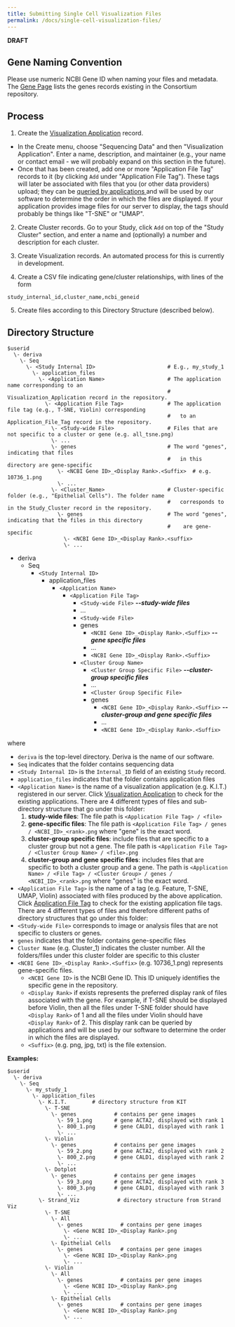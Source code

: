 ```yaml
---
title: Submitting Single Cell Visualization Files
permalink: /docs/single-cell-visualization-files/
---
```


**DRAFT**

## Gene Naming Convention 
Please use numeric NCBI Gene ID when naming your files and metadata. The [Gene Page](https://www.gudmap.org/chaise/recordset/#2/Common:Gene) lists the genes records existing in the Consortium repository.

## Process
1. Create the [Visualization Application](https://www.gudmap.org/chaise/recordedit/#2/RNASeq:Visualization_Application) record.
* In the Create menu, choose "Sequencing Data" and then "Visualization Application". Enter a name, description, and maintainer (e.g., your name or contact email - we will probably expand on this section in the future).
* Once that has been created, add one or more "Application File Tag" records to it (by clicking `Add` under "Application File Tag"). These tags will later be associated with files that you (or other data providers) upload; they can be [queried by applications ](https://github.com/informatics-isi-edu/rbk-project/wiki/Proposed-process-for-creating-new-RNASeq-visualization-apps) and will be used by our software to determine the order in which the files are displayed. If your application provides image files for our server to display, the tags should probably be things like "T-SNE" or "UMAP".

2. Create Cluster records. Go to your Study, click `Add` on top of the "Study Cluster" section, and enter a name and (optionally) a number and description for each cluster.

3. Create Visualization records. An automated process for this is currently in development.

4. Create a CSV file indicating gene/cluster relationships, with lines of the form
```
study_internal_id,cluster_name,ncbi_geneid
```

5. Create files according to this Directory Structure (described below).

## Directory Structure
```
$userid
  \- deriva
    \- Seq
      \- <Study Internal ID>                       # E.g., my_study_1
        \- application_files      
          \- <Application Name>                    # The application name corresponding to an   
                                                   #   Visualization_Application record in the repository.
            \- <Application File Tag>              # The application file tag (e.g., T-SNE, Violin) corresponding 
                                                   #   to an Application_File_Tag record in the repository.
              \- <Study-wide File>                 # Files that are not specific to a cluster or gene (e.g. all_tsne.png)
              \- ...
              \- genes                             # The word "genes", indicating that files  
                                                   #   in this directory are gene-specific
                \- <NCBI Gene ID>_<Display Rank>.<Suffix>  # e.g. 10736_1.png  
                \- ...
              \- <Cluster_Name>                    # Cluster-specific folder (e.g., "Epithelial Cells"). The folder name
                                                   #   corresponds to in the Study_Cluster record in the repository.
                \- genes                           # The word "genes", indicating that the files in this directory
                                                   #    are gene-specific
                  \- <NCBI Gene ID>_<Display Rank>.<suffix>
                  \- ...
```                 
* deriva
  * Seq
    * `<Study Internal ID>`
      * application_files
        * `<Application Name>` 
          * `<Application File Tag>`
            * `<Study-wide File>`     **--_study-wide files_**
            * ...
            * `<Study-wide File>`
            * genes   
              * `<NCBI Gene ID>_<Display Rank>.<Suffix>`   **--_gene specific files_**
              * ...
              * `<NCBI Gene ID>_<Display Rank>.<Suffix>`
            * `<Cluster Group Name>`
              * `<Cluster Group Specific File>`   **--_cluster-group specific files_**
              * ...
              * `<Cluster Group Specific File>`
              * genes 
                * `<NCBI Gene ID>_<Display Rank>.<Suffix>`  **--_cluster-group and gene specific files_**
                * ... 
                * `<NCBI Gene ID>_<Display Rank>.<Suffix>`  




where
* `deriva` is the top-level directory. Deriva is the name of our software.
* `Seq` indicates that the folder contains sequencing data
* `<Study Internal ID>` is the `Internal_ID` field of an existing `Study` record.
* `application_files` indicates that the folder contains application files
* `<Application Name>` is the name of a visualization application (e.g. K.I.T.) registered in our server. Click [Visualization Application](https://www.gudmap.org/chaise/recordset/#2/RNASeq:Visualization_Application) to check for the existing applications. There are 4 different types of files and sub-directory structure that go under this folder: 
  1. **study-wide files**: The file path is `<Application File Tag> / <file>`
  2. **gene-specific files**: The file path is `<Application File Tag> / genes / <NCBI_ID>_<rank>.png` where "gene" is the exact word.
  3. **cluster-group specific files**: include files that are specific to a cluster group but not a gene. The file path is `<Application File Tag> / <Cluster Group Name> / <file>.png`
  4. **cluster-group and gene specific files**: includes files that are specific to both a cluster group and a gene. The path is 
`<Application Name> / <File Tag> / <Cluster Group> / genes / <NCBI_ID>_<rank>.png`  where "genes" is the exact word.  
* `<Application File Tag>` is the name of a tag (e.g. Feature, T-SNE, UMAP, Violin) associated with files produced by the above application. Click [Application File Tag](https://www.gudmap.org/chaise/recordset/#2/RNASeq:Application_File_Tag) to check for the existing application file tags. 
There are 4 different types of files  and therefore different paths of directory structures that go under this folder:  
* `<Study-wide File>` corresponds to image or analysis files that are not specific to clusters or genes. 
* `genes` indicates that the folder contains gene-specific files
* `Cluster Name` (e.g. Cluster_1) indicates the cluster number. All the folders/files under this cluster folder are specific to this cluster
* `<NCBI Gene ID>_<Display Rank>.<Suffix>` (e.g. 10736_1.png) represents gene-specific files. 
  * `<NCBI Gene ID>` is the NCBI Gene ID. This ID uniquely identifies the specific gene in the repository.
  * `<Display Rank>` if exists represents the preferred display rank of files associated with the gene. For example, if T-SNE should be displayed before Violin, then all the files under T-SNE folder should have `<Display Rank>` of 1 and all the files under Violin should have `<Display Rank>` of 2. This display rank can be queried by applications and will be used by our software to determine the order in which the files are displayed.
  * `<Suffix>` (e.g. png, jpg, txt) is the file extension.  


**Examples:**
```
$userid
  \- deriva
    \- Seq
      \- my_study_1
        \- application_files      
          \- K.I.T.        # directory structure from KIT
            \- T-SNE
              \- genes            # contains per gene images
                \- 59_1.png       # gene ACTA2, displayed with rank 1
                \- 800_1.png      # gene CALD1, displayed with rank 1
                \- ...
            \- Violin
              \- genes            # contains per gene images
                \- 59_2.png       # gene ACTA2, displayed with rank 2
                \- 800_2.png      # gene CALD1, displayed with rank 2
                \- ...
            \- Dotplot
              \- genes            # contains per gene images
                \- 59_3.png       # gene ACTA2, displayed with rank 3
                \- 800_3.png      # gene CALD1, displayed with rank 3
                \- ...
          \- Strand_Viz            # directory structure from Strand Viz
            \- T-SNE
              \- All
                \- genes            # contains per gene images
                  \- <Gene NCBI ID>_<Display Rank>.png 
                  \- ...
              \- Epithelial Cells
                \- genes            # contains per gene images
                  \- <Gene NCBI ID>_<Display Rank>.png 
                  \- ...
            \- Violin
              \- All
                \- genes            # contains per gene images
                  \- <Gene NCBI ID>_<Display Rank>.png 
                  \- ...
              \- Epithelial Cells
                \- genes            # contains per gene images
                  \- <Gene NCBI ID>_<Display Rank>.png 
                  \- ...
 
```

